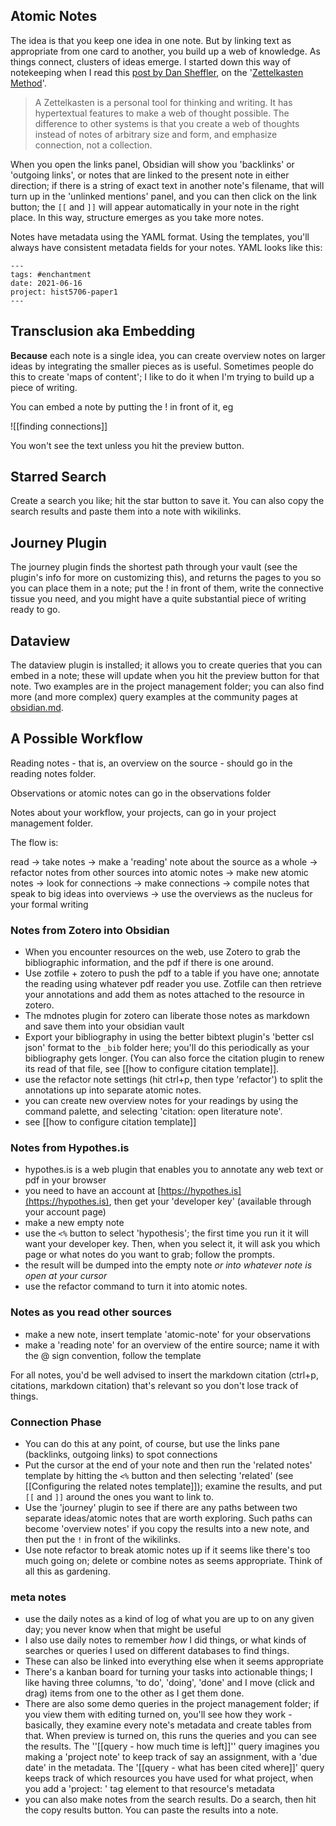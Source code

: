 ## Atomic Notes

The idea is that you keep one idea in one note. But by linking text as appropriate from one card to another, you build up a web of knowledge. As things connect, clusters of ideas emerge. I started down this way of notekeeping when I read this [post by Dan Sheffler](http://www.dansheffler.com/blog/2015-05-05-the-zettelkasten-method/), on the '[Zettelkasten Method](https://zettelkasten.de/introduction/)'. 

> A Zettelkasten is a personal tool for thinking and writing. It has hypertextual features to make a web of thought possible. The difference to other systems is that you create a web of thoughts instead of notes of arbitrary size and form, and emphasize connection, not a collection.

When you open the links panel, Obsidian will show you 'backlinks' or 'outgoing links', or notes that are linked to the present note in either direction; if there is a string of exact text in another note's filename, that will turn up in the 'unlinked mentions' panel, and you can then click on the link button; the `[[` and `]]` will appear automatically in your note in the right place. In this way, structure emerges as you take more notes.

Notes have metadata using the YAML format. Using the templates, you'll always have consistent metadata fields for your notes. YAML looks like this:

```
---
tags: #enchantment
date: 2021-06-16
project: hist5706-paper1
---
```



## Transclusion aka Embedding

**Because** each note is a single idea, you can create overview notes on larger ideas by integrating the smaller pieces as is useful. Sometimes people do this to create 'maps of content'; I like to do it when I'm trying to build up a piece of writing. 

You can embed a note by putting the ! in front of it, eg

![[finding connections]]

You won't see the text unless you hit the preview button.

## Starred Search 

Create a search you like; hit the star button to save it. You can also copy the search results and paste them into a note with wikilinks.

## Journey Plugin 

The journey plugin finds the shortest path through your vault (see the plugin's info for more on customizing this), and returns the pages to you so you can place them in a note; put the ! in front of them, write the connective tissue you need, and you might have a quite substantial piece of writing ready to go.

## Dataview 

The dataview plugin is installed; it allows you to create queries that you can embed in a note; these will update when you hit the preview button for that note. Two examples are in the project management folder; you can also find more (and more complex) query examples at the community pages at [obsidian.md](https://obsidian.md).

## A Possible Workflow 

Reading notes - that is, an overview on the source - should go in the reading notes folder.

Observations or atomic notes can go in the observations folder

Notes about your workflow, your projects, can go in your project management folder.

The flow is:

read -> take notes -> make a 'reading' note about the source as a whole -> refactor notes from other sources into atomic notes -> make new atomic notes -> look for connections -> make connections -> compile notes that speak to big ideas into overviews -> use the overviews as the nucleus for your formal writing

### Notes from Zotero into Obsidian
- When you encounter resources on the web, use Zotero to grab the bibliographic information, and the pdf if there is one around. 
- Use zotfile + zotero to push the pdf to a table if you have one; annotate the reading using whatever pdf reader you use. Zotfile can then retrieve your annotations and add them as notes attached to the resource in zotero.
- The mdnotes plugin for zotero can liberate those notes as markdown and save them into your obsidian vault 
- Export your bibliography in using the better bibtext plugin's 'better csl json' format to the `_bib` folder here; you'll do this periodically as your bibliography gets longer. (You can also force the citation plugin to renew its read of that file, see [[how to configure citation template]]. 
- use the refactor note settings (hit ctrl+p, then type 'refactor') to split the annotations up into separate atomic notes. 
- you can create new overview notes for your readings by using the command palette, and selecting 'citation: open literature note'. 
- see [[how to configure citation template]]

### Notes from Hypothes.is
- hypothes.is is a web plugin that enables you to annotate any web text or pdf in your browser
- you need to have an account at [https://hypothes.is](https://hypothes.is), then get your 'developer key' (available through your account page)
- make a new empty note
- use the `<%` button to select 'hypothesis'; the first time you run it it will want your developer key. Then, when you select it, it will ask you which page or what notes do you want to grab; follow the prompts.
- the result will be dumped into the empty note _or into whatever note is open at your cursor_
- use the refactor command to turn it into atomic notes.

### Notes as you read other sources 
- make a new note, insert template 'atomic-note' for your observations
- make a 'reading note' for an overview of the entire source; name it with the @ sign convention, follow the template

For all notes, you'd be well advised to insert the markdown citation (ctrl+p, citations, markdown citation) that's relevant so you don't lose track of things.

### Connection Phase 
- You can do this at any point, of course, but use the links pane (backlinks, outgoing links) to spot connections
- Put the cursor at the end of your note and then run the 'related notes' template by hitting the `<%` button and then selecting 'related' (see [[Configuring the related notes template]]); examine the results, and put `[[` and `]]` around the ones you want to link to.
- Use the 'journey' plugin to see if there are any paths between two separate ideas/atomic notes that are worth exploring. Such paths can become 'overview notes' if you copy the results into a new note, and then put the `!` in front of the wikilinks.
- Use note refactor to break atomic notes up if it seems like there's too much going on; delete or combine notes as seems appropriate. Think of all this as gardening.

### meta notes 
- use the daily notes as a kind of log of what you are up to on any given day; you never know when that might be useful
- I also use daily notes to remember _how_ I did things, or what kinds of searches or queries I used on different databases to find things. 
- These can also be linked into everything else when it seems appropriate
- There's a kanban board for turning your tasks into actionable things; I like having three columns, 'to do', 'doing', 'done' and I move (click and drag) items from one to the other as I get them done.
- There are also some demo queries in the project management folder; if you view them with editing turned on, you'll see how they work - basically, they examine every note's metadata and create tables from that. When preview is turned on, this runs the queries and you can see the results. The ''[[query - how much time is left]]'' query imagines you making a 'project note' to keep track of say an assignment, with a 'due date' in the metadata. The '[[query - what has been cited where]]' query keeps track of which resources you have used for what project, when you add a 'project: ' tag element to that resource's metadata
- you can also make notes from the search results. Do a search, then hit the copy results button. You can paste the results into a note. 